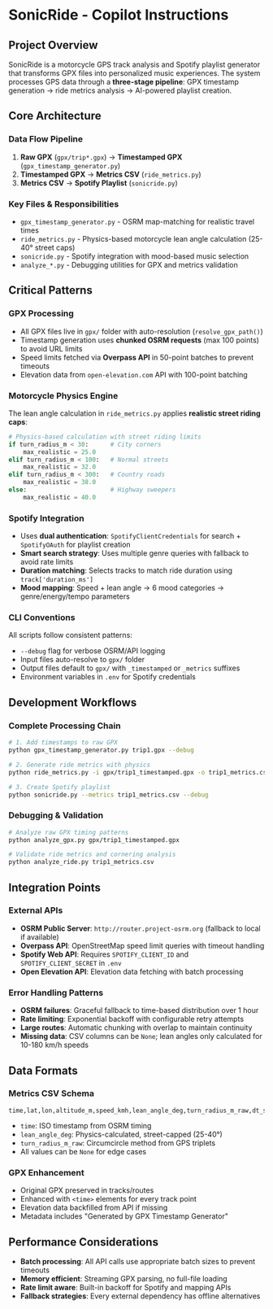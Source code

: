 # SonicRide - Copilot Instructions

## Project Overview
SonicRide is a motorcycle GPS track analysis and Spotify playlist generator that transforms GPX files into personalized music experiences. The system processes GPS data through a **three-stage pipeline**: GPX timestamp generation → ride metrics analysis → AI-powered playlist creation.

## Core Architecture

### Data Flow Pipeline
1. **Raw GPX** (`gpx/trip*.gpx`) → **Timestamped GPX** (`gpx_timestamp_generator.py`)
2. **Timestamped GPX** → **Metrics CSV** (`ride_metrics.py`) 
3. **Metrics CSV** → **Spotify Playlist** (`sonicride.py`)

### Key Files & Responsibilities
- `gpx_timestamp_generator.py` - OSRM map-matching for realistic travel times
- `ride_metrics.py` - Physics-based motorcycle lean angle calculation (25-40° street caps)
- `sonicride.py` - Spotify integration with mood-based music selection
- `analyze_*.py` - Debugging utilities for GPX and metrics validation

## Critical Patterns

### GPX Processing
- All GPX files live in `gpx/` folder with auto-resolution (`resolve_gpx_path()`)
- Timestamp generation uses **chunked OSRM requests** (max 100 points) to avoid URL limits
- Speed limits fetched via **Overpass API** in 50-point batches to prevent timeouts
- Elevation data from `open-elevation.com` API with 100-point batching

### Motorcycle Physics Engine
The lean angle calculation in `ride_metrics.py` applies **realistic street riding caps**:
```python
# Physics-based calculation with street riding limits
if turn_radius_m < 30:      # City corners
    max_realistic = 25.0
elif turn_radius_m < 100:   # Normal streets  
    max_realistic = 32.0
elif turn_radius_m < 300:   # Country roads
    max_realistic = 38.0
else:                       # Highway sweepers
    max_realistic = 40.0
```

### Spotify Integration
- Uses **dual authentication**: `SpotifyClientCredentials` for search + `SpotifyOAuth` for playlist creation
- **Smart search strategy**: Uses multiple genre queries with fallback to avoid rate limits
- **Duration matching**: Selects tracks to match ride duration using `track['duration_ms']`
- **Mood mapping**: Speed + lean angle → 6 mood categories → genre/energy/tempo parameters

### CLI Conventions
All scripts follow consistent patterns:
- `--debug` flag for verbose OSRM/API logging
- Input files auto-resolve to `gpx/` folder
- Output files default to `gpx/` with `_timestamped` or `_metrics` suffixes
- Environment variables in `.env` for Spotify credentials

## Development Workflows

### Complete Processing Chain
```bash
# 1. Add timestamps to raw GPX
python gpx_timestamp_generator.py trip1.gpx --debug

# 2. Generate ride metrics with physics
python ride_metrics.py -i gpx/trip1_timestamped.gpx -o trip1_metrics.csv

# 3. Create Spotify playlist
python sonicride.py --metrics trip1_metrics.csv --debug
```

### Debugging & Validation
```bash
# Analyze raw GPX timing patterns
python analyze_gpx.py gpx/trip1_timestamped.gpx

# Validate ride metrics and cornering analysis  
python analyze_ride.py trip1_metrics.csv
```

## Integration Points

### External APIs
- **OSRM Public Server**: `http://router.project-osrm.org` (fallback to local if available)
- **Overpass API**: OpenStreetMap speed limit queries with timeout handling
- **Spotify Web API**: Requires `SPOTIFY_CLIENT_ID` and `SPOTIFY_CLIENT_SECRET` in `.env`
- **Open Elevation API**: Elevation data fetching with batch processing

### Error Handling Patterns
- **OSRM failures**: Graceful fallback to time-based distribution over 1 hour
- **Rate limiting**: Exponential backoff with configurable retry attempts
- **Large routes**: Automatic chunking with overlap to maintain continuity
- **Missing data**: CSV columns can be `None`; lean angles only calculated for 10-180 km/h speeds

## Data Formats

### Metrics CSV Schema
```csv
time,lat,lon,altitude_m,speed_kmh,lean_angle_deg,turn_radius_m_raw,dt_s,distance_m
```
- `time`: ISO timestamp from OSRM timing
- `lean_angle_deg`: Physics-calculated, street-capped (25-40°)
- `turn_radius_m_raw`: Circumcircle method from GPS triplets
- All values can be `None` for edge cases

### GPX Enhancement
- Original GPX preserved in tracks/routes
- Enhanced with `<time>` elements for every track point
- Elevation data backfilled from API if missing
- Metadata includes "Generated by GPX Timestamp Generator"

## Performance Considerations
- **Batch processing**: All API calls use appropriate batch sizes to prevent timeouts
- **Memory efficient**: Streaming GPX parsing, no full-file loading
- **Rate limit aware**: Built-in backoff for Spotify and mapping APIs
- **Fallback strategies**: Every external dependency has offline alternatives